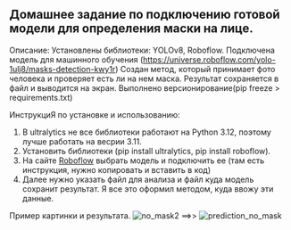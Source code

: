 ## Домашнее задание по подключению готовой модели для определения маски на лице.
Описание:
Установлены библиотеки: YOLOv8, Roboflow.
Подключена модель для машинного обучения (https://universe.roboflow.com/yolo-1ulj8/masks-detection-kwy1r)
Создан метод, который принимает фото человека и проверяет есть ли на нем маска. Результат сохраняется в файл и выводится на экран.
Выполнено версионирование(pip freeze > requirements.txt)

ИнструкциЯ по установке и использованию:
1. В ultralytics не все библиотеки работают на Python 3.12, поэтому лучше работать на весрии 3.11.
2. Установить библиотеки (pip install ultralytics, pip install roboflow).
3. На сайте [Roboflow](https://roboflow.com) выбрать модель и подключить ее (там есть инструкция, нужно копировать и вставить в код)
4. Далее нужно указать файл для анализа и файл куда модель сохранит результат. Я все это оформил методом, куда ввожу эти данные.

Пример картинки и результата.
![no_mask2](https://github.com/grafgad/mask-detection2/assets/78178266/8f010318-791d-46de-86b1-133999d060e4) ==>> 
![prediction_no_mask](https://github.com/grafgad/mask-detection2/assets/78178266/a31004dd-ba6b-48f8-9448-532c621ff8da)

